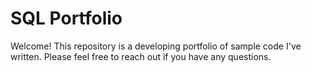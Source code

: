 # SQL Portfolio
Welcome! This repository is a developing portfolio of sample code I've written. Please feel free to reach out if you have any questions. 
